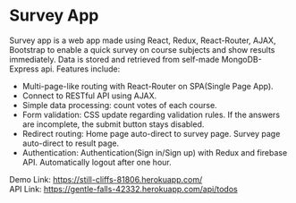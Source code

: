 # Survey App
Survey app is a web app made using React, Redux, React-Router, AJAX, Bootstrap to enable a quick survey on course subjects and show results immediately. Data is stored and retrieved from self-made MongoDB-Express api. Features include:
- Multi-page-like routing with React-Router on SPA(Single Page App).
- Connect to RESTful API using AJAX.
- Simple data processing: count votes of each course.
- Form validation: CSS update regarding validation rules. If the answers are incomplete, the submit button stays disabled.
- Redirect routing: Home page auto-direct to survey page. Survey page auto-direct to result page.
- Authentication: Authentication(Sign in/Sign up) with Redux and firebase API. Automatically logout after one hour.

Demo Link: https://still-cliffs-81806.herokuapp.com/ <br/>
API Link: https://gentle-falls-42332.herokuapp.com/api/todos
